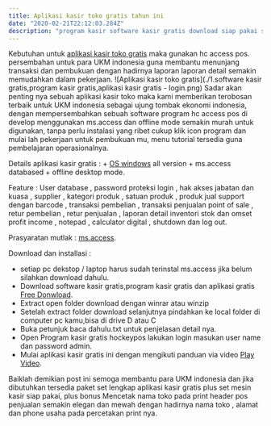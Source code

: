 ```yaml
---
title: Aplikasi kasir toko gratis tahun ini
date: "2020-02-21T22:12:03.284Z"
description: "program kasir software kasir gratis download siap pakai saja lengkap dan kompleks gratis free download tanpa syarat"
---
```


Kebutuhan untuk [aplikasi kasir toko gratis](/aplikasitoko-kasir-gratis) maka gunakan hc access pos.
persembahan untuk para UKM indonesia guna membantu menunjang transaksi dan pembukuan dengan hadirnya laporan laporan detail semakin memudahkan dalam pekerjaan.
![Aplikasi kasir toko gratis](./1.software kasir gratis,program kasir gratis,aplikasi kasir gratis - login.png)
Sadar akan penting nya sebuah aplikasi kasir toko maka kami memberikan terobosan terbaik untuk UKM indonesia sebagai ujung tombak ekonomi indonesia, dengan mempersembahkan sebuah software program hc access pos di develop menggunakan ms.access dan offline mode semakin murah untuk digunakan, tanpa perlu instalasi yang ribet cukup klik icon program dan mulai lah pekerjaan untuk pembukuan mu, menu tutorial tersedia guna pembelajaran operasionalnya.

Details aplikasi kasir gratis : + [OS windows](https://www.microsoft.com/windows) all version + ms.access databased + offline desktop mode.

Feature : User database , password proteksi login , hak akses jabatan dan kuasa , supplier , kategori produk , satuan produk , produk jual support dengan barcode , transaksi pembelian , transaksi penjualan point of sale , retur pembelian , retur penjualan , laporan detail inventori stok dan omset profit income , notepad , calculator digital , shutdown dan log out.

Prasyaratan mutlak :
[ms.access](https://microsoft-access-2010.id.softonic.com/).

Download dan installasi :
+ setiap pc dekstop / laptop harus sudah terinstal ms.access jika belum silahkan download dahulu.
+ Download software kasir gratis,program kasir gratis dan aplikasi gratis [Free Donwload](https://sourceforge.net/projects/hc-access-simplepos/files/latest/download).
+ Extract open folder download dengan winrar atau winzip
+ Setelah extract folder download selanjutnya pindahkan ke local folder di computer pc kamu,bisa di drive D atau C
+ Buka petunjuk baca dahulu.txt untuk penjelasan detail nya.
+ Open Program kasir gratis hockeypos lakukan login masukan user name dan password admin.
+ Mulai aplikasi kasir gratis ini dengan mengikuti panduan via video [Play Video](https://www.youtube.com/playlist?list=PLQDm6k9_HvYP-n-687zXzkZ0MnVTJqfsv).

Baiklah demikian post ini semoga membantu para UKM indonesia dan jika dibutuhkan tersedia paket set lengkap aplikasi kasir gratis plus set mesin kasir siap pakai, plus bonus Mencetak nama toko pada print header pos penjualan semakin elegan dan mewah dengan hadirnya nama toko , alamat dan phone usaha pada percetakan print nya.